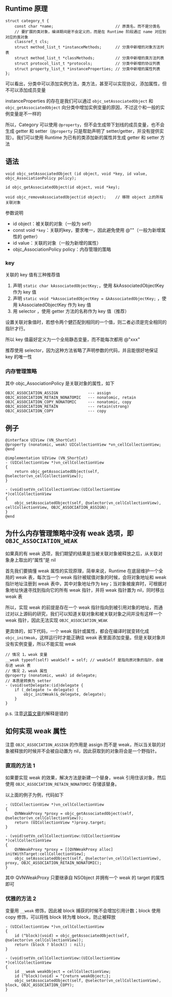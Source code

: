 ## Runtime 原理
```objc
struct category_t { 
    const char *name;                           // 原类名，而不是分类名
    // 要扩展的类对象，编译期间是不会定义的，而是在 Runtime 阶段通过 name 对应到对应的类对象
    classref_t cls;                             
    struct method_list_t *instanceMethods;      // 分类中新增的对象方法列表
    struct method_list_t *classMethods;         // 分类中新增的类方法列表
    struct protocol_list_t *protocols;          // 分类中新增的协议列表
    struct property_list_t *instanceProperties; // 分类中新增的属性列表
};
```

可以看出，分类中可以添加实例方法，类方法，甚至可以实现协议，添加属性，但不可以添加成员变量

instanceProperties 的存在是我们可以通过 `objc_setAssociatedObject` 和 `objc_getAssociatedObject` 向分类中增加实例变量的原因，不过这个和一般的实例变量是不一样的

所以，Category 可以使用 `@property`，但不会生成带下划线的成员变量，也不会生成 getter 和 setter（`@property` 只是帮助声明了 setter/getter，并没有提供实现）。我们可以使用 Runtime 为已有的类添加新的属性并生成 getter 和 setter 方法

## 语法
```objc
void objc_setAssociatedObject (id object, void *key, id value, objc_AssociationPolicy policy);

id objc_getAssociatedObject(id object, void *key);

void objc_removeAssociatedObject(id object);    // 移除 object 上的所有关联对象

```

参数说明

+ id object：被关联的对象（一般为 self）
+ const void `*key`：关联的key，要求唯一，因此避免使用 @""（一般为新增属性的 getter）
+ id value：关联的对象（一般为新增的属性）
+ objc_AssociationPolicy policy：内存管理的策略

### key
关联的 key 值有三种推荐值

1. 声明 `static char kAssociatedObjectKey;`，使用 &kAssociatedObjectKey 作为 key 值
2. 声明 `static void *kAssociatedObjectKey = &kAssociatedObjectKey;` ，使用 kAssociatedObjectKey 作为 key 值
3. 用 selector ，使用 getter 方法的名称作为 key 值（推荐）

设置关联对象值时，若想令两个健匹配到相同的一个值，则二者必须是完全相同的指针才行。

所以 key 值最好定义为一个全局静态变量，而不能每次都用 @"xxx"

推荐使用 selector，因为这种方法省略了声明参数的代码，并且能很好地保证 key 的唯一性

### 内存管理策略
其中 objc_AssociationPolicy 是关联对象的属性，如下

```objc
OBJC_ASSOCIATION_ASSIGN             --- assign
OBJC_ASSOCIATION_RETAIN_NONATOMIC   --- nonatomic, retain
OBJC_ASSOCIATION_COPY_NONATOMIC     --- nonatomic, copy
OBJC_ASSOCIATION_RETAIN             --- retain(strong)
OBJC_ASSOCIATION_COPY               --- copy
```

## 例子
```objc
@interface UIView (VN_ShortCut)
@property (nonatomic, weak) UICollectionView *vn_cellCollectionView;
@end
```

```objc
@implementation UIView (VN_ShortCut)
- (UICollectionView *)vn_cellCollectionView 
{
    return objc_getAssociatedObject(self, @selector(vn_cellCollectionView));
}

- (void)setVn_cellCollectionView:(UICollectionView *)cellCollectionView 
{
    objc_setAssociatedObject(self, @selector(vn_cellCollectionView), cellCollectionView, OBJC_ASSOCIATION_ASSIGN);
}
@end
```

## 为什么内存管理策略中没有 weak 选项，即 `OBJC_ASSOCIATION_WEAK`
如果真的有 weak 选项，我们期望的结果是当被关联对象被释放之后，从关联对象身上取出的“属性”是 nil

首先我们要搞懂 weak 属性的实现原理，简单来说，Runtime 在底层维护一个全局的 weak 表，每次当一个 weak 指针被赋值对象的时候，会将对象地址和 weak 指针地址注册到 weak 表中，其中对象地址作为 key；当对象被废弃时，可根据对象地址快速寻找到指向它的所有 weak 指针，并将 weak 指针置为 nil，同时移出 weak 表

所以，实现 weak 的前提是存在一个 weak 指针指向到被引用对象的地址，而通过对以上源码的研究，我们可以知道关联对象和被关联对象之间并没有这样一个 weak 指针，因此无法实现 `OBJC_ASSOCIATION_WEAK`

更具体的，如下代码，一个 weak 指针或属性，都会在编译时就变转化成 `objc_initWeak`，这样运行时才能正确往 weak 表里面添加变量。但是关联对象并没有实例变量，所以不能实现 weak

```objc
// 情况 1，weak 变量
__weak typeof(self) weakSelf = self; // weakSelf 是指向原对象的指针，会被存进 weak 表
// 情况 2，weak 属性
@property (nonatomic, weak) id delegate;
// 本质是转换为 setter
- (void)setDelegate:(id)delegate {
    if (_delegate != delegate) {
        objc_initWeak(&_delegate, delegate);
    }
}
```

p.s. 注意[这篇文章](https://juejin.im/post/5af86b276fb9a07aa34a59e6)的解释是错的

## 如何实现 weak 属性
注意 `OBJC_ASSOCIATION_ASSIGN` 的作用是 assign 而不是 weak，所以当关联的对象被释放的时候并不会被自动置为 nil，因此获取到的对象将会是一个野指针。

### 直观的方法 1
如果要实现 weak 的效果，解决方法是新建一个替身，weak 引用住该对象，然后使用 `OBJC_ASSOCIATION_RETAIN_NONATOMIC` 存储该替身。

以上面的例子为例，代码如下

```objc
- (UICollectionView *)vn_cellCollectionView
{
    QVNWeakProxy *proxy = objc_getAssociatedObject(self, @selector(vn_cellCollectionView));
    return (UICollectionView *)proxy.target;
}

- (void)setVn_cellCollectionView:(UICollectionView *)cellCollectionView
{
    QVNWeakProxy *proxy = [[QVNWeakProxy alloc] initWithTarget:cellCollectionView];
    objc_setAssociatedObject(self, @selector(vn_cellCollectionView), proxy, OBJC_ASSOCIATION_RETAIN_NONATOMIC);
}
```

其中 QVNWeakProxy 只要继承自 NSObject 并拥有一个 weak 的 target 的属性即可

### 优雅的方法 2
变量用 `__weak` 修饰，因此被 block 捕获的时候不会增加引用计数；block 使用 copy 修饰，可以将栈 block 转为堆 block，防止被释放

```objc
- (UICollectionView *)vn_cellCollectionView
{
    id (^block)(void) = objc_getAssociatedObject(self, @selector(vn_cellCollectionView));
    return (block ? block() : nil);
}

- (void)setVn_cellCollectionView:(UICollectionView *)cellCollectionView
{
    id __weak weakObject = cellCollectionView;
    id (^block)(void) = ^{return weakObject;};
    objc_setAssociatedObject(self, @selector(vn_cellCollectionView), block, OBJC_ASSOCIATION_COPY);
}
```